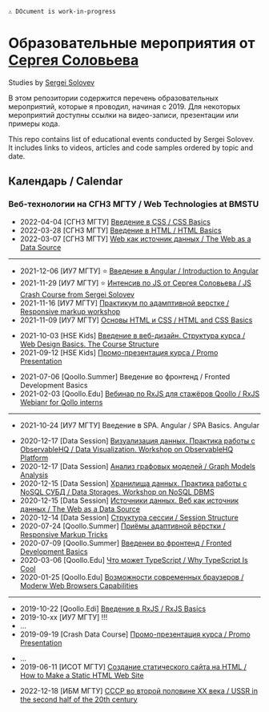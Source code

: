 ```
⚠ DOcument is work-in-progress
```
# Образовательные мероприятия от [Сергея Соловьева](https://sergsol.com/ru)
Studies by [Sergei Solovev](https://sergsol.com/)

В этом репозитории содержится перечень образовательных мероприятий, которые я проводил, начиная с 2019. Для некоторых мероприятий доступны ссылки на видео-записи, презентации или примеры кода.

This repo contains list of educational events conducted by Sergei Solovev. It includes links to videos, articles and code samples ordered by topic and date.

## Календарь / Calendar

### Веб-технологии на СГН3 МГТУ / Web Technologies at BMSTU


* 2022-04-04 [СГН3 МГТУ] [Введение в CSS / CSS Basics](https://docs.google.com/presentation/d/1-0oOxUwx2UfKzXyEsTM_nsB_Z2rFTz2_/edit?usp=sharing&ouid=116011312002875376963&rtpof=true&sd=true)
* 2022-03-28 [СГН3 МГТУ] [Введение в HTML / HTML Basics](https://docs.google.com/document/d/1kpa-oeYR3JTNWmVCjy9YqJL8jy1m07Mq9xaxlaYnx7g/edit#)
* 2022-03-07 [СГН3 МГТУ] [Web как источник данных / The Web as a Data Source](https://docs.google.com/document/d/1JjrVbE8U-wpDXZ1tNkUnz0jQoUw1WIR9/edit#heading=h.bbo3u27ih8ow)

<hr>

* 2021-12-06 [ИУ7 МГТУ] ⭐ [Введение в Angular / Introduction to Angular](https://drive.google.com/drive/folders/19rJHHXjN6v1haKzlevf6ADpf6iiohhmP)
* 2021-11-29 [ИУ7 МГТУ] ⭐ [Интенсив по JS от Сергея Соловьева / JS Crash Course from Sergei Solovev](https://observablehq.com/@solovevserg/js-course?collection=@solovevserg/js)
* 2021-11-16 [ИУ7 МГТУ] [Практикум по адамптивной верстке / Responsive markup workshop](https://drive.google.com/drive/folders/12C1k9CmCu4kK4Ww_-wH-cwOnQ_K7HALL)
* 2021-11-09 [ИУ7 МГТУ] [Основы HTML и CSS / HTML and CSS Basics](https://drive.google.com/drive/folders/11BvfqLEjxO2dScqogWkfl9sxAMzBdIAu)

<!-- Дополнить списком тем -->
* 2021-10-03 [HSE Kids] [Введение в веб-дизайн. Структура курса / Web Design Basics. The Course Structure](https://docs.google.com/presentation/d/1KH76m4U-_aOr5vYu3kG6D0Vjztejs7Pa799zJYGzOOI/edit?usp=drive_web&ouid=116011312002875376963)
* 2021-09-12 [HSE Kids] [Промо-презентация курса / Promo Presentation](https://docs.google.com/presentation/d/1jXTodfwKcPgWS48y2ANwmt-awpBYBUnW/edit?usp=sharing&ouid=116011312002875376963&rtpof=true&sd=true)

<!-- Дополнить ссылкой -->
* 2021-07-06 [Qoollo.Summer] Введение во фронтенд / Fronted Development Basics
* 2021-02-03 [Qoollo.Edu] [Вебинар по RxJS для стажёров Qoollo / RxJS Webianr for Qollo interns](https://github.com/solovevserg/rxjs-qoollo-webinar)

<hr>

* 2021-10-24 [ИУ7 МГТУ] Введение в SPA. Angular / SPA Basics. Angular
<!-- Добавить видео из https://docs.google.com/spreadsheets/d/1yvZfKV9oKWgoAQ21xKkc1Z_Rs92ZEAyxallTbt88wsw/edit?usp=sharing -->
* 2020-12-17 [Data Session] [Визуализация данных. Практика работы с ObservableHQ / Data Visualization. Workshop on ObservableHQ Platform](https://docs.google.com/presentation/d/11qZxVmrwz6Vw8qO2-xIipiQYbxnh8Dlv/edit?usp=sharing&ouid=116011312002875376963&rtpof=true&sd=true)
* 2020-12-17 [Data Session] [Анализ графовых моделей / Graph Models Analysis](https://docs.google.com/presentation/d/139C6ZmC16awZ7MpgknlbjJ5vGB5kiSvS/edit?usp=sharing&ouid=116011312002875376963&rtpof=true&sd=true)
* 2020-12-15 [Data Session] [Хранилища данных. Практика работы с NoSQL СУБД / Data Storages. Workshop on NoSQL DBMS](https://docs.google.com/presentation/d/1JSlfMve77bXJFa70lKFgQafW2pHTTVfw/edit?usp=sharing&ouid=116011312002875376963&rtpof=true&sd=true)
* 2020-12-15 [Data Session] [Источники данных. Веб как источник данных / The Web as a Data Source](https://docs.google.com/presentation/d/1uaAr69kG75auBuu4AGOSfzAXoyA9E_BT/edit?usp=sharing&ouid=116011312002875376963&rtpof=true&sd=true)
* 2020-12-14 [Data Session] [Структура сессии / Session Structure](https://docs.google.com/presentation/d/1Mk165kinUruxd7ryAS6vpXdy1io9y55d/edit?usp=sharing&ouid=116011312002875376963&rtpof=true&sd=true)
* 2020-07-24 [Qoollo.Summer] [Приёмы адаптивной вёрстки / Responsive Markup Tricks](https://www.youtube.com/watch?v=vToE3pjlG3E&t=273s&ab_channel=Qoollo) 
* 2020-07-09 [Qoollo.Summer] [Введенеи во фронтенд / Fronted Development Basics](https://www.youtube.com/watch?v=PFzdxYOyOFY&t=9338s&ab_channel=Qoollo)
* 2020-03-06 [Qoollo.Edu] [Что может TypeScript / Why TypeScript Is Cool](https://github.com/solovevserg/naked-friday-ts)
* 2020-01-25 [Qoollo.Edu] [Возможности современных браузеров / Moderw Web Browsers Capabilities](https://www.youtube.com/watch?v=D-ubCGvw-gE&t=110s&ab_channel=Qoollo)

<hr>

* 2019-10-22 [Qoollo.Edi] [Введение в RxJS / RxJS Basics](https://github.com/solovevserg/taco-tuesday-rxjs)
* 2019-10-xx [ИУ7 МГТУ] !!!
* ...
* 2019-09-19 [Crash Data Course] [Промо-презентация курса / Promo Presentation](https://docs.google.com/presentation/d/1Jy-ke2IpSCLwpMtCA1H2A1Z-8HtSrf8L/edit#slide=id.p1)
<!-- Дополнить ссылками на материалы курса -->
* ...
* 2019-06-11 [ИСОТ МГТУ] [Создание статического сайта на HTML / How to Make a Static HTML Web Site](https://github.com/solovevserg/bicycle-web-site)
<!-- Добавить ссылки на материалы курса -->
* 2022-12-18 [ИБМ МГТУ] [СССР во второй половине XX века / USSR in the second half of the 20th century](https://docs.google.com/presentation/d/1QzppXF1EVTbkI3zhQ1wFH8c8oYtY90JE/edit?usp=sharing&ouid=116011312002875376963&rtpof=true&sd=true)

<!-- ## Materials


### Веб-дизайн и вёрстка в ИСОТ МГТУ
### Лекция по истории для ИБМ МГТУ
### Фронтенд на ИУ7 МГТУ / Frontend at BMSTU
### Веб-дизайн для HSE Kids (с [Инессой Кожуриной](https://www.behance.net/kozhurina389f9)) / Web Design for HSE Kids (with [Inessa Kozhurina](https://www.behance.net/kozhurina389f9))
### Qoollo.Summer
### Веб-технологии на СГН3 МГТУ / Web Technologies at BMSTU
### Qoollo.Edu
### Фронтенд на ИУ7 МГТУ / Frontend at BMSTU
### ФЦДО Data Session для педагогов (Совместно с [Романом Батиным](https://github.com/Zaroymi)) / Data Tutor Session
### Qoollo.Summer
### Qoollo.Edu
### Crash Data Course для СГН3 МГТУ (Совместно с [Романом Батиным](https://github.com/Zaroymi))

1. BMSTU Additional Education Web Design Course ([2019](https://drive.google.com/drive/folders/1tohkrymgw-eOKClDw2m_Qj4w9l5rCgUx))
2. Crash Data Course (2019)
3. BMSTU IM Frontend Web Development (2019, [2020](https://drive.google.com/drive/folders/1wroovARzRQcLAtNdXNuM0JKUesdpF8jp), [2021](https://drive.google.com/drive/folders/11_RsrWeF4lhza-paqyVkXtpkTAf0AzAf))
4. Data Session (2020)
5. Qoollo Summer (2020, 2021)
6. BMSTU SHH Web Development Course ([2021](https://drive.google.com/drive/folders/1Zdqmmu3Nli-nFm5If3eST_vEiz7EL5OA), [2022](https://drive.google.com/drive/folders/1OB-ebVTbCkU0_Jf9bHO0TV4uw-FA7jx-))
7. HSE Kids Web Design Course ([2021](https://drive.google.com/drive/folders/1joYGcabWS9gITsX_XV8z8MXB1BzMdyuN)) + [course promo](https://drive.google.com/drive/folders/1QI0AQlDMzo0JrCm3BDPnN_oTVS02Eup8)
8. Qoollo Webinars, Naked Fridays and Taco Tuesdays (2020-2021)
 -->
